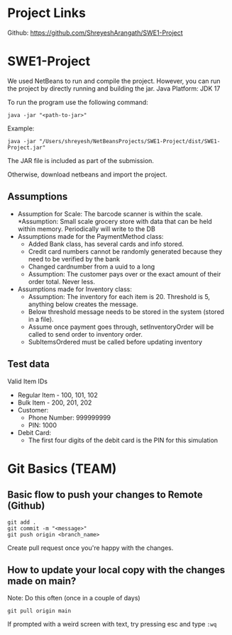 # Project Links 
Github: https://github.com/ShreyeshArangath/SWE1-Project

# SWE1-Project
We used NetBeans to run and compile the project. However, you can run the project by directly running and building the jar. 
Java Platform: JDK 17

To run the program use the following command: 
```
java -jar "<path-to-jar>"
```
Example: 
```
java -jar "/Users/shreyesh/NetBeansProjects/SWE1-Project/dist/SWE1-Project.jar"
```
The JAR file is included as part of the submission. 

Otherwise, download netbeans and import the project.

## Assumptions
* Assumption for Scale: The barcode scanner is within the scale. 
*Assumption: Small scale grocery store with data that can be held within memory. Periodically will write to the DB
* Assumptions made for the PaymentMethod class: 
    * Added Bank class, has several cards and info stored.
    *	Credit card numbers cannot be randomly generated because they need to be verified by the bank
    *	Changed cardnumber from a uuid to a long
    *	Assumption: The customer pays over or the exact amount of their order total. Never less.
*  Assumptions made for Inventory class:
    *	Assumption: The inventory for each item is 20. Threshold is 5, anything below creates the message.
    *	Below threshold message needs to be stored in the system (stored in a file).
    *	Assume once payment goes through, setInventoryOrder will be called to send order to inventory order.
    *	SubItemsOrdered must be called before updating inventory


## Test data 

Valid Item IDs
* Regular Item - 100, 101, 102 
* Bulk Item - 200, 201, 202
* Customer: 
    * Phone Number: 999999999
    * PIN: 1000
* Debit Card: 
    * The first four digits of the debit card is the PIN for this simulation 

# Git Basics (TEAM)

## Basic flow to push your changes to Remote (Github)
```
git add .
git commit -m "<message>"
git push origin <branch_name>
```

Create pull request once you're happy with the changes. 

## How to update your local copy with the changes made on main? 
Note: Do this often (once in a couple of days)
```
git pull origin main
```
If prompted with a weird screen with text, try pressing esc and type `:wq`
